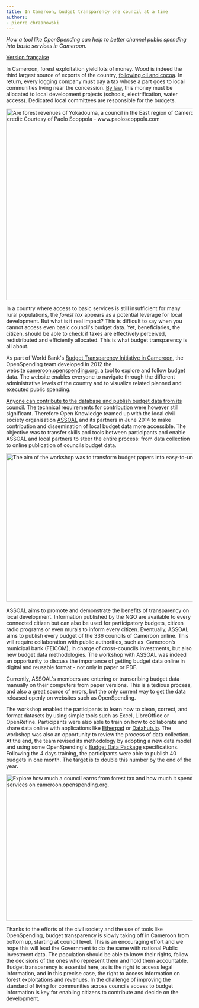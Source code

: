 ```yaml
---
title: In Cameroon, budget transparency one council at a time
authors:
- pierre chrzanowski
---
```

<em>How a tool like OpenSpending can help to better channel public spending into basic services in Cameroon.</em>

<a href="http://community.openspending.org/2014/08/au-cameroun-la-transparence-budgetaire-village-par-village/" target="_blank">Version française</a>

<p dir="ltr">In Cameroon, forest exploitation yield lots of money. Wood is indeed the third largest source of exports of the country, <a href="http://atlas.media.mit.edu/explore/tree_map/hs/export/cmr/all/show/2010/" target="_blank">following oil and cocoa</a>. In return, every logging company must pay a tax whose a part goes to local communities living near the concession. <a href="http://www.droit-afrique.com/images/textes/Cameroun/Cameroun%20-%20Loi%20foret.pdf" target="_blank">By law</a>, this money must be allocated to local development projects (schools, electrification, water access). Dedicated local committees are responsible for the budgets.

<a href="{{ site.baseurl }}/img/blog/2014/08/Yokadouma.jpg"><img title="Are forest revenues of Yokadouma, a council in the East region of Cameroon, invested in basic services? Image credit: Courtesy of Paolo Scoppola - www.paoloscoppola.com" alt="Are forest revenues of Yokadouma, a council in the East region of Cameroon, invested in basic services? Image credit: Courtesy of Paolo Scoppola - www.paoloscoppola.com" src="{{ site.baseurl }}/img/blog/2014/08/Yokadouma.jpg" width="800" height="515" /></a>

<p dir="ltr">In a country where access to basic services is still insufficient for many rural populations, the <em>forest tax</em> appears as a potential leverage for local development. But what is it real impact? This is difficult to say when you cannot access even basic council's budget data. Yet, beneficiaries, the citizen, should be able to check if taxes are effectively perceived, redistributed and efficiently allocated. This is what budget transparency is all about.

<p dir="ltr">As part of World Bank's <a href="http://www.worldbank.org/en/topic/socialdevelopment/publication/budget-transparency-initiative" target="_blank">Budget Transparency Initiative in Cameroon</a>, the OpenSpending team developed in 2012 the website <a href="http://cameroon.openspending.org/fr/" target="_blank">cameroon.openspending.org</a>, a tool to explore and follow budget data. The website enables everyone to navigate through the different administrative levels of the country and to visualize related planned and executed public spending.

<p dir="ltr"><a href="http://cameroon.openspending.org/en/contribute.html" target="_blank">Anyone can contribute to the database and publish budget data from its council.</a> The technical requirements for contribution were however still significant. Therefore Open Knowledge teamed up with the local civil society organisation <a href="http://www.assoal.org/" target="_blank">ASSOAL</a> and its partners in June 2014 to make contribution and dissemination of local budget data more accessible. The objective was to transfer skills and tools between participants and enable ASSOAL and local partners to steer the entire process: from data collection to online publication of councils budget data.

<p dir="ltr"><a href="{{ site.baseurl }}/img/blog/2014/08/OpenSpendingCameroon.png"><img title="The aim of the workshop was to transform budget papers into easy-to-understand online information. " alt="The aim of the workshop was to transform budget papers into easy-to-understand online information. " src="{{ site.baseurl }}/img/blog/2014/08/OpenSpendingCameroon.png" width="800" height="400" /></a>

<p dir="ltr">ASSOAL aims to promote and demonstrate the benefits of transparency on local development. Information published by the NGO are available to every connected citizen but can also be used for participatory budgets, citizen radio programs or even murals to inform every citizen. Eventually, ASSOAL aims to publish every budget of the 336 councils of Cameroon online. This will require collaboration with public authorities, such as  Cameroon’s municipal bank (FEICOM), in charge of cross-councils investments, but also new budget data methodologies. The workshop with ASSOAL was indeed an opportunity to discuss the importance of getting budget data online in digital and reusable format - not only in paper or PDF.

<p dir="ltr">Currently, ASSOAL's members are entering or transcribing budget data manually on their computers from paper versions. This is a tedious process, and also a great source of errors, but the only current way to get the data released openly on websites such as OpenSpending.

<p dir="ltr">The workshop enabled the participants to learn how to clean, correct, and format datasets by using simple tools such as Excel, LibreOffice or OpenRefine. Participants were also able to train on how to collaborate and share data online with applications like <a href="https://pad.okfn.org/p/OpenSpendingCameroon">Etherpad</a> or <a href="http://datahub.io/organization/openspending-cameroon" target="_blank">Datahub.io</a>. The workshop was also an opportunity to review the process of data collection. At the end, the team revised its methodology by adopting a new data model and using some OpenSpending's <a href="https://github.com/openspending/budget-data-package/blob/master/specification.md" target="_blank">Budget Data Package</a> specifications. Following the 4 days training, the participants were able to publish 40 budgets in one month. The target is to double this number by the end of the year.

<p dir="ltr"><a href="{{ site.baseurl }}/img/blog/2014/08/redevanceforet.jpg"><img title="Explore how much a council earns from forest tax and how much it spends in basic services on cameroon.openspending.org." alt="Explore how much a council earns from forest tax and how much it spends in basic services on cameroon.openspending.org." src="{{ site.baseurl }}/img/blog/2014/08/redevanceforet-1024x683.jpg" width="591" height="394" /></a>

<p dir="ltr">Thanks to the efforts of the civil society and the use of tools like OpenSpending, budget transparency is slowly taking off in Cameroon from bottom up, starting at council level. This is an encouraging effort and we hope this will lead the Government to do the same with national Public Investment data. The population should be able to know their rights, follow the decisions of the ones who represent them and hold them accountable. Budget transparency is essential here, as is the right to access legal information, and in this precise case, the right to access information on forest exploitations and revenues. In the challenge of improving the standard of living for communities across councils access to budget information is key for enabling citizens to contribute and decide on the development.

&nbsp;

&nbsp;

&nbsp;

&nbsp;

